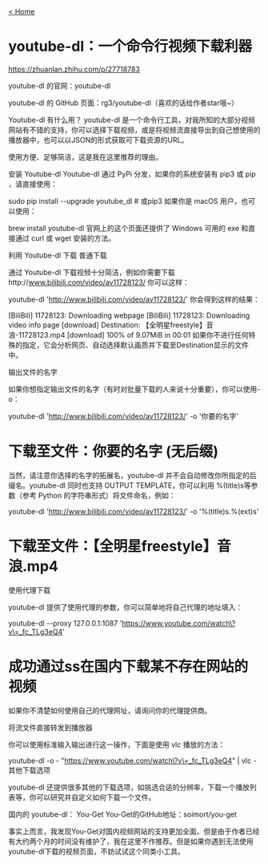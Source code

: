 [< Home](https://amanlikeair.github.io/Charles_SHI_Blog/)

# youtube-dl：一个命令行视频下载利器

https://zhuanlan.zhihu.com/p/27718783

youtube-dl 的官网：youtube-dl

youtube-dl 的 GitHub 页面：rg3/youtube-dl（喜欢的话给作者star哦~）

Youtube-dl 有什么用？
youtube-dl 是一个命令行工具，对我所知的大部分视频网站有不错的支持，你可以选择下载视频，或是将视频流直接导出到自己想使用的播放器中，也可以以JSON的形式获取可下载资源的URL。

使用方便、足够简洁，这是我在这里推荐的理由。

安装 Youtube-dl
Youtube-dl 通过 PyPi 分发，如果你的系统安装有 pip3 或 pip ，请直接使用：

sudo pip install --upgrade youtube_dl # 或pip3
如果你是 macOS 用户，也可以使用：

brew install youtube-dl
官网上的这个页面还提供了 Windows 可用的 exe 和直接通过 curl 或 wget 安装的方法。

利用 Youtube-dl 下载
普通下载

通过 Youtube-dl 下载视频十分简洁，例如你需要下载http://www.bilibili.com/video/av11728123/ 你可以这样：

youtube-dl 'http://www.bilibili.com/video/av11728123/'
你会得到这样的结果：

[BiliBili] 11728123: Downloading webpage
[BiliBili] 11728123: Downloading video info page
[download] Destination: 【全明星freestyle】音浪-11728123.mp4
[download] 100% of 9.07MiB in 00:01
如果你不进行任何特殊的指定，它会分析网页、自动选择默认画质并下载至Destination显示的文件中。

输出文件的名字

如果你想指定输出文件的名字（有时对批量下载的人来说十分重要），你可以使用-o：

youtube-dl 'http://www.bilibili.com/video/av11728123/' -o '你要的名字'
# 下载至文件：你要的名字 (无后缀)
当然，请注意你选择的名字的拓展名，youtube-dl 并不会自动修改你所指定的后缀名。youtube-dl 同时也支持 OUTPUT TEMPLATE，你可以利用 %(title)s等参数（参考 Python 的字符串形式）将文件命名，例如：

youtube-dl 'http://www.bilibili.com/video/av11728123/' -o '%(title)s.%(ext)s'
# 下载至文件：【全明星freestyle】音浪.mp4
使用代理下载

youtube-dl 提供了使用代理的参数，你可以简单地将自己代理的地址填入：

youtube-dl --proxy 127.0.0.1:1087 'https://www.youtube.com/watch\?v\=_fc_TLg3eQ4'
# 成功通过ss在国内下载某不存在网站的视频
如果你不清楚如何使用自己的代理网址，请询问你的代理提供商。

将流文件直接转发到播放器

你可以使用标准输入输出进行这一操作，下面是使用 vlc 播放的方法：

youtube-dl -o - "https://www.youtube.com/watch\?v\=_fc_TLg3eQ4" | vlc -
其他下载选项

youtube-dl 还提供很多其他的下载选项，如挑选合适的分辨率，下载一个播放列表等，你可以研究并自定义如何下载一个文件。

国内的 youtube-dl： You-Get
You-Get的GitHub地址：soimort/you-get

事实上而言，我发现You-Get对国内视频网站的支持更加全面，但是由于作者已经有大约两个月的时间没有维护了，我在这里不作推荐。但是如果你遇到无法使用youtube-dl下载的视频页面，不妨试试这个同类小工具。
